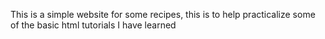 This is a simple website for some recipes, this is to help practicalize some of the basic html tutorials I have learned